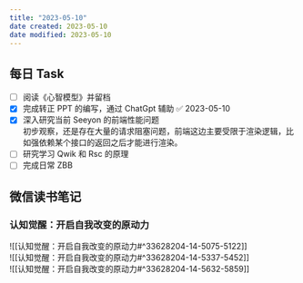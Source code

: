 ```yaml
---
title: "2023-05-10"
date created: 2023-05-10
date modified: 2023-05-10
---
```


## 每日 Task

- [ ] 阅读《心智模型》并留档
- [x] 完成转正 PPT 的编写，通过 ChatGpt 辅助 ✅ 2023-05-10
- [x] 深入研究当前 Seeyon 的前端性能问题  
      初步观察，还是存在大量的请求阻塞问题，前端这边主要受限于渲染逻辑，比如强依赖某个接口的返回之后才能进行渲染。
- [ ] 研究学习 Qwik 和 Rsc 的原理
- [ ] 完成日常 ZBB

## 微信读书笔记

<!-- start of weread -->

### 认知觉醒：开启自我改变的原动力

![[认知觉醒：开启自我改变的原动力#^33628204-14-5075-5122]]  
![[认知觉醒：开启自我改变的原动力#^33628204-14-5337-5452]]  
![[认知觉醒：开启自我改变的原动力#^33628204-14-5632-5859]]

<!-- end of weread -->
